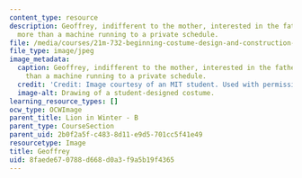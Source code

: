 ```yaml
---
content_type: resource
description: Geoffrey, indifferent to the mother, interested in the father, little
  more than a machine running to a private schedule.
file: /media/courses/21m-732-beginning-costume-design-and-construction-fall-2008/8faede670788d668d0a3f9a5b19f4365_geoffrey1.jpg
file_type: image/jpeg
image_metadata:
  caption: Geoffrey, indifferent to the mother, interested in the father, little more
    than a machine running to a private schedule.
  credit: 'Credit: Image courtesy of an MIT student. Used with permission.'
  image-alt: Drawing of a student-designed costume.
learning_resource_types: []
ocw_type: OCWImage
parent_title: Lion in Winter - B
parent_type: CourseSection
parent_uid: 2b0f2a5f-c483-8d11-e9d5-701cc5f41e49
resourcetype: Image
title: Geoffrey
uid: 8faede67-0788-d668-d0a3-f9a5b19f4365
---
```

